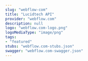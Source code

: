 ```yaml
---
slug: "webflow-com"
title: "Lucidtech API"
provider: "webflow.com"
description: null
logo: "webflow.com-logo.png"
logoMediaType: "image/png"
tags:
- "featured"
stubs: "webflow.com-stubs.json"
swagger: "webflow.com-swagger.json"
---
```

